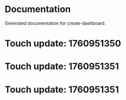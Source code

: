 # Documentation

Generated documentation for create-dashboard.

# Touch update: 1760951350

# Touch update: 1760951351

# Touch update: 1760951351
